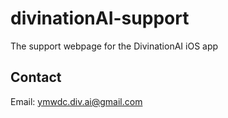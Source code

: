 # divinationAI-support
The support webpage for the DivinationAI iOS app


## Contact 

Email: ymwdc.div.ai@gmail.com
